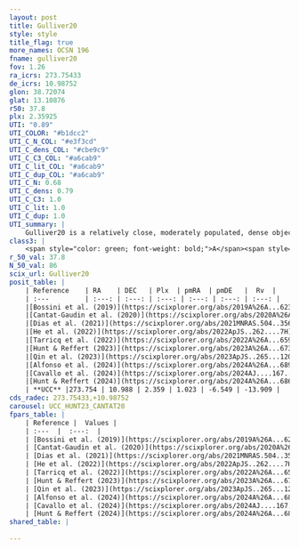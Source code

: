 ```yaml
---
layout: post
title: Gulliver20
style: style
title_flag: true
more_names: OCSN 196
fname: gulliver20
fov: 1.26
ra_icrs: 273.75433
de_icrs: 10.98752
glon: 38.72074
glat: 13.10876
r50: 37.8
plx: 2.35925
UTI: "0.89"
UTI_COLOR: "#b1dcc2"
UTI_C_N_COL: "#e3f3cd"
UTI_C_dens_COL: "#cbe9c9"
UTI_C_C3_COL: "#a6cab9"
UTI_C_lit_COL: "#a6cab9"
UTI_C_dup_COL: "#a6cab9"
UTI_C_N: 0.68
UTI_C_dens: 0.79
UTI_C_C3: 1.0
UTI_C_lit: 1.0
UTI_C_dup: 1.0
UTI_summary: |
    Gulliver20 is a relatively close, moderately populated, dense object of very high C3 quality. It is very well-studied in the literature.
class3: |
    <span style="color: green; font-weight: bold;">A</span><span style="color: green; font-weight: bold;">A</span>
r_50_val: 37.8
N_50_val: 86
scix_url: Gulliver20
posit_table: |
    | Reference    | RA    | DEC   | Plx  | pmRA  | pmDE   |  Rv  |
    | :---         | :---: | :---: | :---: | :---: | :---: | :---: |
    |[Bossini et al. (2019)](https://scixplorer.org/abs/2019A%26A...623A.108B) | 273.736 | 11.082 | -- | -- | -- | -- |
    |[Cantat-Gaudin et al. (2020)](https://scixplorer.org/abs/2020A%26A...640A...1C) | 273.736 | 11.082 | 2.347 | 1.039 | -6.525 | -- |
    |[Dias et al. (2021)](https://scixplorer.org/abs/2021MNRAS.504..356D) | 273.699 | 11.105 | 2.365 | 1.02 | -6.515 | -14.879 |
    |[He et al. (2022)](https://scixplorer.org/abs/2022ApJS..262....7H) | 273.645 | 11.039 | 2.361 | 1.013 | -6.465 | -- |
    |[Tarricq et al. (2022)](https://scixplorer.org/abs/2022A%26A...659A..59T) | 273.865 | 10.416 | 2.346 | 1.023 | -6.509 | -- |
    |[Hunt & Reffert (2023)](https://scixplorer.org/abs/2023A%26A...673A.114H) | 273.84 | 11.438 | 2.364 | 1.018 | -6.564 | -14.434 |
    |[Qin et al. (2023)](https://scixplorer.org/abs/2023ApJS..265...12Q) | 273.84 | 11.44 | 2.38 | 1.03 | -6.55 | -13.57 |
    |[Alfonso et al. (2024)](https://scixplorer.org/abs/2024A%26A...689A..18A) | 273.754 | 10.844 | 2.311 | 1.04 | -6.507 | -- |
    |[Cavallo et al. (2024)](https://scixplorer.org/abs/2024AJ....167...12C) | 273.727 | 10.969 | 2.353 | -- | -- | -- |
    |[Hunt & Reffert (2024)](https://scixplorer.org/abs/2024A%26A...686A..42H) | 273.84 | 11.438 | 2.364 | 1.018 | -6.564 | -14.434 |
    | **UCC** |273.754 | 10.988 | 2.359 | 1.023 | -6.549 | -13.909 | 
cds_radec: 273.75433,+10.98752
carousel: UCC_HUNT23_CANTAT20
fpars_table: |
    | Reference |  Values |
    | :---  |  :---:  |
    | [Bossini et al. (2019)](https://scixplorer.org/abs/2019A%26A...623A.108B) | `AV=0.149, Dist=7.983, logA=8.289, Fe/H=0.0` |
    | [Cantat-Gaudin et al. (2020)](https://scixplorer.org/abs/2020A%26A...640A...1C) | `AVNN=0.25, DMNN=8.17, AgeNN=8.25` |
    | [Dias et al. (2021)](https://scixplorer.org/abs/2021MNRAS.504..356D) | `Av=0.338, Dist=422, logage=8.974, [Fe/H]=-0.061` |
    | [He et al. (2022)](https://scixplorer.org/abs/2022ApJS..262....7H) | `A0=0.45, logAge=7.9` |
    | [Tarricq et al. (2022)](https://scixplorer.org/abs/2022A%26A...659A..59T) | `Dist=424, logAgeNN=8.26` |
    | [Hunt & Reffert (2023)](https://scixplorer.org/abs/2023A%26A...673A.114H) | `AV50=0.192, diffAV50=0.49, MOD50=8.051, logAge50=8.407` |
    | [Qin et al. (2023)](https://scixplorer.org/abs/2023ApJS..265...12Q) | `E(B-V)=0.16, m-M=8.53, logt=7.95` |
    | [Alfonso et al. (2024)](https://scixplorer.org/abs/2024A%26A...689A..18A) | `AV=0.25005, MOD=8.16970, logAge=8.01227, Z=-0.0607` |
    | [Cavallo et al. (2024)](https://scixplorer.org/abs/2024AJ....167...12C) | `AV50=0.53, dMod50=8.16, logAge50=8.09, [Fe/H]50=0.08` |
    | [Hunt & Reffert (2024)](https://scixplorer.org/abs/2024A%26A...686A..42H) | `MassJ=73.8268` |
shared_table: |
    
---
```

